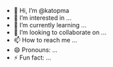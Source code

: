 - 👋 Hi, I’m @katopma
- 👀 I’m interested in ...
- 🌱 I’m currently learning ...
- 💞️ I’m looking to collaborate on ...
- 📫 How to reach me ...
- 😄 Pronouns: ...
- ⚡ Fun fact: ...

<!---
katopma/katopma is a ✨ special ✨ repository because its `README.md` (this file) appears on your GitHub profile.
You can click the Preview link to take a look at your changes.
--->
